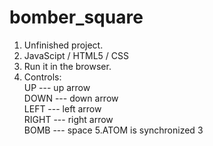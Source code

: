 # bomber_square
1. Unfinished project.
2. JavaScipt / HTML5 / CSS
3. Run it in the browser.
4. Controls:<br/>
  UP    --- up arrow <br/>
  DOWN  --- down arrow <br/>
  LEFT  --- left arrow <br/>
  RIGHT --- right arrow <br/>
  BOMB  --- space
5.ATOM is synchronized 3
